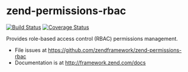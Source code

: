 # zend-permissions-rbac

[![Build Status](https://secure.travis-ci.org/zendframework/zend-permissions-rbac.svg?branch=master)](https://secure.travis-ci.org/zendframework/zend-permissions-rbac)
[![Coverage Status](https://coveralls.io/repos/zendframework/zend-permissions-rbac/badge.svg?branch=master)](https://coveralls.io/r/zendframework/zend-permissions-rbac)

Provides role-based access control (RBAC) permissions management.

- File issues at https://github.com/zendframework/zend-permissions-rbac
- Documentation is at http://framework.zend.com/docs
